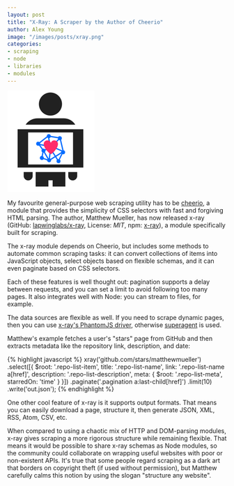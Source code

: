 ```yaml
---
layout: post
title: "X-Ray: A Scraper by the Author of Cheerio"
author: Alex Young
image: "/images/posts/xray.png"
categories:
- scraping
- node
- libraries
- modules
---
```


![x-ray](/images/posts/xray.png)

My favourite general-purpose web scraping utility has to be [cheerio](https://www.npmjs.com/package/cheerio), a module that provides the simplicity of CSS selectors with fast and forgiving HTML parsing.  The author, Matthew Mueller, has now released x-ray (GitHub: [lapwinglabs/x-ray](https://github.com/lapwinglabs/x-ray), License: _MIT_, npm: [x-ray](https://www.npmjs.com/package/x-ray)), a module specifically built for scraping.

The x-ray module depends on Cheerio, but includes some methods to automate common scraping tasks: it can convert collections of items into JavaScript objects, select objects based on flexible schemas, and it can even paginate based on CSS selectors.

Each of these features is well thought out: pagination supports a delay between requests, and you can set a limit to avoid following too many pages.  It also integrates well with Node: you can stream to files, for example.

The data sources are flexible as well.  If you need to scrape dynamic pages, then you can use [x-ray's PhantomJS driver](https://github.com/lapwinglabs/x-ray-phantom), otherwise [superagent](https://www.npmjs.com/package/superagent) is used.

Matthew's example fetches a user's "stars" page from GitHub and then extracts metadata like the repository link, description, and date:

{% highlight javascript %}
xray('github.com/stars/matthewmueller')
  .select([{
    $root: '.repo-list-item',
    title: '.repo-list-name',
    link: '.repo-list-name a[href]',
    description: '.repo-list-description',
    meta: {
      $root: '.repo-list-meta',
      starredOn: 'time'
    }
  }])
  .paginate('.pagination a:last-child[href]')
  .limit(10)
  .write('out.json');
{% endhighlight %}

One other cool feature of x-ray is it supports output formats.  That means you can easily download a page, structure it, then generate JSON, XML, RSS, Atom, CSV, etc.

When compared to using a chaotic mix of HTTP and DOM-parsing modules, x-ray gives scraping a more rigorous structure while remaining flexible.  That means it would be possible to share x-ray schemas as Node modules, so the community could collaborate on wrapping useful websites with poor or non-existent APIs.  It's true that some people regard scraping as a dark art that borders on copyright theft (if used without permission), but Matthew carefully calms this notion by using the slogan "structure any website".

